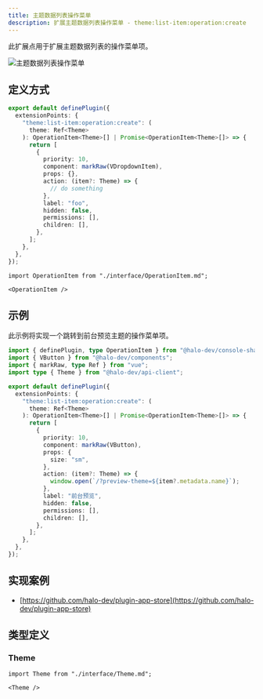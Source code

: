 ```yaml
---
title: 主题数据列表操作菜单
description: 扩展主题数据列表操作菜单 - theme:list-item:operation:create
---
```


此扩展点用于扩展主题数据列表的操作菜单项。

![主题数据列表操作菜单](/img/developer-guide/plugin/api-reference/ui/extension-points/theme-list-item-operation-create.png)

## 定义方式

```ts
export default definePlugin({
  extensionPoints: {
    "theme:list-item:operation:create": (
      theme: Ref<Theme>
    ): OperationItem<Theme>[] | Promise<OperationItem<Theme>[]> => {
      return [
        {
          priority: 10,
          component: markRaw(VDropdownItem),
          props: {},
          action: (item?: Theme) => {
            // do something
          },
          label: "foo",
          hidden: false,
          permissions: [],
          children: [],
        },
      ];
    },
  },
});
```

```mdx-code-block
import OperationItem from "./interface/OperationItem.md";

<OperationItem />
```

## 示例

此示例将实现一个跳转到前台预览主题的操作菜单项。

```ts
import { definePlugin, type OperationItem } from "@halo-dev/console-shared";
import { VButton } from "@halo-dev/components";
import { markRaw, type Ref } from "vue";
import type { Theme } from "@halo-dev/api-client";

export default definePlugin({
  extensionPoints: {
    "theme:list-item:operation:create": (
      theme: Ref<Theme>
    ): OperationItem<Theme>[] | Promise<OperationItem<Theme>[]> => {
      return [
        {
          priority: 10,
          component: markRaw(VButton),
          props: {
            size: "sm",
          },
          action: (item?: Theme) => {
            window.open(`/?preview-theme=${item?.metadata.name}`);
          },
          label: "前台预览",
          hidden: false,
          permissions: [],
          children: [],
        },
      ];
    },
  },
});
```

## 实现案例

- [https://github.com/halo-dev/plugin-app-store](https://github.com/halo-dev/plugin-app-store)

## 类型定义

### Theme

```mdx-code-block
import Theme from "./interface/Theme.md";

<Theme />
```
